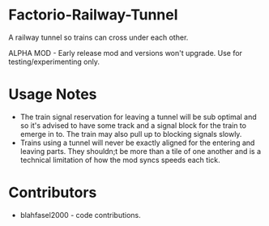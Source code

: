 # Factorio-Railway-Tunnel
A railway tunnel so trains can cross under each other.

ALPHA MOD - Early release mod and versions won't upgrade. Use for testing/experimenting only.


Usage Notes
===============

- The train signal reservation for leaving a tunnel will be sub optimal and so it's advised to have some track and a signal block for the train to emerge in to. The train may also pull up to blocking signals slowly.
- Trains using a tunnel will never be exactly aligned for the entering and leaving parts. They shouldn;t be more than a tile of one another and is a technical limitation of how the mod syncs speeds each tick.

Contributors
===============

- blahfasel2000 - code contributions.
